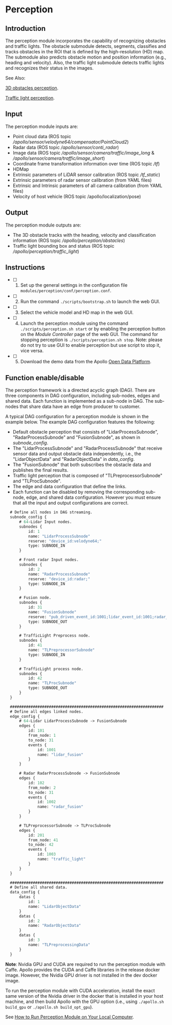 # Perception

## Introduction
The perception module incorporates the capability of recognizing obstacles and traffic lights. The obstacle submodule detects, segments, classifies and tracks obstacles in the ROI that is defined by the high-resolution (HD) map. The submodule also predicts obstacle motion and position information (e.g., heading and velocity). Also, the traffic light submodule detects traffic lights and recognizes their status in the images.

See Also:

 [3D obstacles perception](https://github.com/ApolloAuto/apollo/blob/master/docs/specs/3d_obstacle_perception.md).

 [Traffic light perception](https://github.com/ApolloAuto/apollo/blob/master/docs/specs/traffic_light.md).

## Input

The perception module inputs are:

- Point cloud data (ROS topic _/apollo/sensor/velodyne64/compensator/PointCloud2_)
- Radar data (ROS topic _/apollo/sensor/conti_radar_)
- Image data (ROS topic _/apollo/sensor/camera/traffic/image_long_ & _/apollo/sensor/camera/traffic/image_short_)
- Coordinate frame transformation information over time (ROS topic _/tf_)
- HDMap
- Extrinsic parameters of LiDAR sensor calibration (ROS topic _/tf_static_)
- Extrinsic parameters of radar sensor calibration (from YAML files)
- Extrinsic and Intrinsic parameters of all camera calibration (from YAML files)
- Velocity of host vehicle (ROS topic /apollo/localization/pose)

## Output

The perception module outputs are:

* The 3D obstacle tracks with the heading, velocity and classification information (ROS topic _/apollo/perception/obstacles_)
* Traffic light bounding box and status (ROS topic _/apollo/perception/traffic_light_)
## Instructions

- [ ] 1. Set up the general settings in the configuration file `modules/perception/conf/perception.conf`.
- [ ] 2. Run the command  `./scripts/bootstrap.sh` to launch the web GUI.
- [ ] 3. Select the vehicle model and HD map in the web GUI.
- [ ] 4. Launch the perception module using the command `./scripts/perception.sh start` or by enabling the perception button on the *Module Controller* page of the web GUI. The command for stopping perception is `./scripts/perception.sh stop`. Note: please do not try to use GUI to enable perception but use script to stop it, vice versa. 


- [ ] 5. Download the demo data from the Apollo [Open Data Platform](http://data.apollo.auto).

## Function enable/disable
The perception framework is a directed acyclic graph (DAG). There are three components in DAG configuration, including sub-nodes, edges and shared data. Each function is implemented as a sub-node in DAG. The sub-nodes that share data have an edge from producer to customer.

A typical DAG configuration for a perception module is shown in the example below.  The example DAG configuration features the following:  

- Default obstacle perception that consists of "LidarProcessSubnode", "RadarProcessSubnode" and "FusionSubnode", as shown in *subnode_config*.
- The "LidarProcessSubnode" and "RadarProcessSubnode" that receive sensor data and output obstacle data independently, i.e., the "LidarObjectData" and "RadarObjectData" in *data_config*.
- The "FusionSubnode" that both subscribes the obstacle data and publishes the final results.
- Traffic light perception that is composed of "TLPreprocessorSubnode" and "TLProcSubnode".
- The edge and data configuration that define the links.
- Each function can be disabled by removing the corresponding sub-node, edge, and shared data configuration. However you must ensure that all the input and output configurations are correct.

``` protobuf
  # Define all nodes in DAG streaming.
  subnode_config {
      # 64-Lidar Input nodes.
      subnodes {
          id: 1
          name: "LidarProcessSubnode"
          reserve: "device_id:velodyne64;"
          type: SUBNODE_IN
      }

      # Front radar Input nodes.
      subnodes {
          id: 2
          name: "RadarProcessSubnode"
          reserve: "device_id:radar;"
          type: SUBNODE_IN
      }

      # Fusion node.
      subnodes {
          id: 31
          name: "FusionSubnode"
          reserve: "pub_driven_event_id:1001;lidar_event_id:1001;radar_event_id:1002;"
          type: SUBNODE_OUT
      }

      # TrafficLight Preprocess node.
      subnodes {
          id: 41
          name: "TLPreprocessorSubnode"
          type: SUBNODE_IN
      }

      # TrafficLight process node.
      subnodes {
          id: 42
          name: "TLProcSubnode"
          type: SUBNODE_OUT
      }
  }

  ###################################################################
  # Define all edges linked nodes.
  edge_config {
      # 64-Lidar LidarProcessSubnode -> FusionSubnode
      edges {
          id: 101
          from_node: 1
          to_node: 31
          events {
              id: 1001
              name: "lidar_fusion"
          }
      }

      # Radar RadarProcessSubnode -> FusionSubnode
      edges {
          id: 102
          from_node: 2
          to_node: 31
          events {
              id: 1002
              name: "radar_fusion"
          }
      }

      # TLPreprocessorSubnode -> TLProcSubnode
      edges {
          id: 201
          from_node: 41
          to_node: 42
          events {
              id: 1003
              name: "traffic_light"
          }
      }
  }

  ###################################################################
  # Define all shared data.
  data_config {
      datas {
          id: 1
          name: "LidarObjectData"
      }
      datas {
          id: 2
          name: "RadarObjectData"
      }
      datas {
          id: 3
          name: "TLPreprocessingData"
      }
  }
```

**Note**: Nvidia GPU and CUDA are required to run the perception module with Caffe. Apollo provides the CUDA and Caffe libraries in the release docker image. However, the Nvidia GPU driver is not installed in the dev docker image.

To run the perception module with CUDA acceleration, install the exact same version of the Nvidia driver in the docker that is installed in your host machine, and then build Apollo with the GPU option (i.e., using `./apollo.sh build_gpu` or `./apollo.sh build_opt_gpu`).

See [How to Run Perception Module on Your Local Computer](https://github.com/ApolloAuto/apollo/blob/master/docs/howto/how_to_run_perception_module_on_your_local_computer.md).
